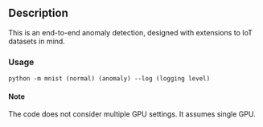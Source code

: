 ## Description
This is an end-to-end anomaly detection, designed with extensions to IoT datasets in mind.

### Usage
```
python -m mnist (normal) (anomaly) --log (logging level)
```

#### Note
The code does not consider multiple GPU settings. It assumes single GPU.
